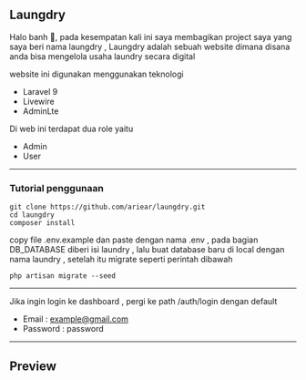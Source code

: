 ## Laungdry

Halo banh 👋, pada kesempatan kali ini saya membagikan project saya yang saya beri nama laungdry , Laungdry adalah sebuah website dimana disana anda bisa mengelola usaha laundry secara digital

website ini digunakan menggunakan teknologi
- Laravel 9
- Livewire
- AdminLte

Di web ini terdapat dua role yaitu
- Admin
- User

---
### Tutorial penggunaan

    git clone https://github.com/ariear/laungdry.git
    cd laungdry
    composer install 
 copy file .env.example dan paste dengan nama .env , pada bagian DB_DATABASE diberi isi laundry , lalu buat database baru di local dengan nama laundry , setelah itu migrate seperti perintah dibawah
 
    php artisan migrate --seed
    
---

Jika ingin login ke dashboard , pergi ke path /auth/login dengan default
- Email : example@gmail.com
- Password : password

---
## Preview

